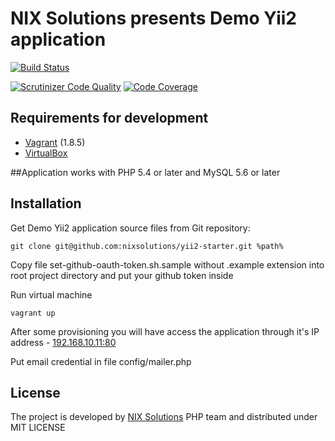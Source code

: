 # NIX Solutions presents Demo Yii2 application

[![Build Status](https://travis-ci.org/nixsolutions/yii2-starter.svg?branch=develop)](https://travis-ci.org/nixsolutions/yii2-starter)

[![Scrutinizer Code Quality](https://scrutinizer-ci.com/g/nixsolutions/yii2-starter/badges/quality-score.png?b=develop)](https://scrutinizer-ci.com/g/nixsolutions/yii2-starter/?branch=develop)
[![Code Coverage](https://scrutinizer-ci.com/g/nixsolutions/yii2-starter/badges/coverage.png?b=develop)](https://scrutinizer-ci.com/g/nixsolutions/yii2-starter/?branch=develop)


## Requirements for development

- [Vagrant](https://www.vagrantup.com/) (1.8.5)
- [VirtualBox](https://www.virtualbox.org/wiki/Downloads)

##Application works with PHP 5.4 or later and MySQL 5.6 or later

## Installation

Get Demo Yii2 application source files from Git repository:
```
git clone git@github.com:nixsolutions/yii2-starter.git %path%
```

Copy file set-github-oauth-token.sh.sample without .example extension into root project directory and put your github token inside

Run virtual machine
```
vagrant up
```
After some provisioning you will have access the application through it's IP address - [192.168.10.11:80](http://192.168.10.11)

Put email credential in file config/mailer.php
## License

The project is developed by [NIX Solutions](http://nixsolutions.com) PHP team and distributed under MIT LICENSE
